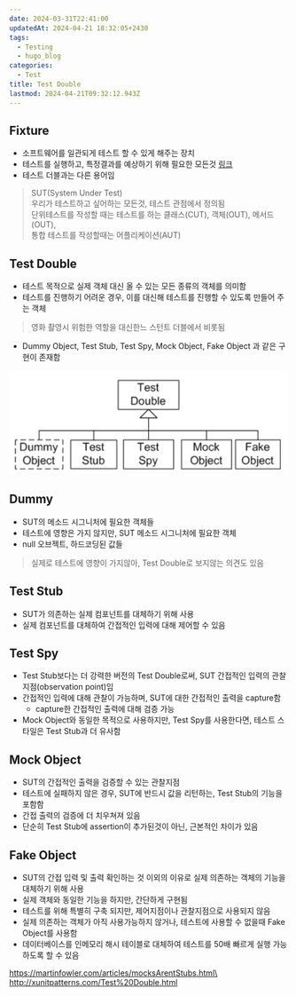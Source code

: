 ```yaml
---
date: 2024-03-31T22:41:00
updatedAt: 2024-04-21 18:32:05+2430
tags:
  - Testing
  - hugo_blog
categories:
  - Test
title: Test Double
lastmod: 2024-04-21T09:32:12.943Z
---
```

## Fixture

* 소프트웨어를 일관되게 테스트 할 수 있게 해주는 장치
* 테스트를 실행하고, 특정결과를 예상하기 위해 필요한 모든것 [링크](http://xunitpatterns.com/test%20fixture%20-%20xUnit.html)
* 테스트 더블과는 다른 용어임

> SUT(System Under Test)\
> 우리가 테스트하고 싶어하는 모든것, 테스트 관점에서 정의됨\
> 단위테스트를 작성할 때는 테스트를 하는 클래스(CUT), 객체(OUT), 메서드(OUT),\
> 통합 테스트를 작성할때는 어플리케이션(AUT)

## Test Double

* 테스트 목적으로 실제 객체 대신 올 수 있는 모든 종류의 객체를 의미함
* 테스트를 진행하기 어려운 경우, 이를 대신해 테스트를 진행할 수 있도록 만들어 주는 객체

> 영화 촬영시 위험한 역할을 대신한느 스턴트 더블에서 비롯됨

* Dummy Object, Test Stub, Test Spy, Mock Object, Fake Object 과 같은 구현이 존재함

![center](/image/real-resource-image/Pasted%20image%2020240409231740.png)

## Dummy

* SUT의 메소드 시그니처에 필요한 객체들
* 테스트에 영향은 가지 않지만, SUT 메소드 시그니처에 필요한 객체
* null 오브젝트, 하드코딩된 값들

> 실제로 테스트에 영향이 가지않아, Test Double로 보지않는 의견도 있음

## Test Stub

* SUT가 의존하는 실제 컴포넌트를 대체하기 위해 사용
* 실제 컴포넌트를 대체하여 간접적인 입력에 대해 제어할 수 있음

## Test Spy

* Test Stub보다는 더 강력한 버전의 Test Double로써, SUT 간접적인 입력의 관찰지점(observation point)임
* 간접적인 입력에 대해 관찰이 가능하며, SUT에 대한 간접적인 출력을 capture함
  * capture한 간접적인 출력에 대해 검증 가능
* Mock Object와 동일한 목적으로 사용하지만, Test Spy를 사용한다면, 테스트 스타일은 Test Stub과 더 유사함

## Mock Object

* SUT의 간접적인 출력을 검증할 수 있는 관찰지점
* 테스트에 실패하지 않은 경우, SUT에 반드시 값을 리턴하는, Test Stub의 기능을 포함함
* 간접 출력의 검증에 더 치우쳐져 있음
* 단순히 Test Stub에 assertion이 추가된것이 아닌, 근본적인 차이가 있음

## Fake Object

* SUT의 간접 입력 및 출력 확인하는 것 이외의 이유로 실제 의존하는 객체의 기능을 대체하기 위해 사용
* 실제 객체와 동일한 기능을 하지만, 간단하게 구현됨
* 테스트를 위해 특별히 구축 되지만, 제어지점이나 관찰지점으로 사용되지 않음
* 실제 의존하는 객체가 아직 사용가능하지 않거나, 테스트에 사용할 수 없을때 Fake Object를 사용함
* 데이터베이스를 인메모리 해시 테이블로 대체하여 테스트를 50배 빠르게 실행 가능하도록 할 수 있음

https://martinfowler.com/articles/mocksArentStubs.html\
http://xunitpatterns.com/Test%20Double.html
